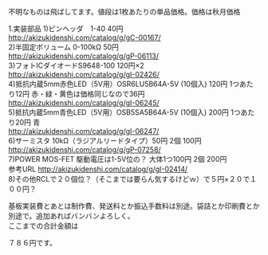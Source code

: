不明なものは飛ばしてます。値段は1枚あたりの単品価格。価格は秋月価格

1.実装部品
1)ピンヘッダ　1-40 40円  
http://akizukidenshi.com/catalog/g/gC-00167/  
2)半固定ボリューム 0-100kΩ 50円  
http://akizukidenshi.com/catalog/g/gP-06113/  
3)フォトICダイオードS9648-100 120円×2  
http://akizukidenshi.com/catalog/g/gI-02426/  
4)抵抗内蔵5mm赤色LED（5V用）OSR6LU5B64A-5V (10個入) 120円 1つあたり12円 赤・緑・黄色は価格同じなので36円  
http://akizukidenshi.com/catalog/g/gI-06245/  
5)抵抗内蔵5mm青色LED（5V用）OSB5SA5B64A-5V (10個入) 200円 1つあたり20円 青  
http://akizukidenshi.com/catalog/g/gI-06247/  
6)サーミスタ 10kΩ（ラジアルリードタイプ）50円 2個 100円  
http://akizukidenshi.com/catalog/g/gP-07258/  
7)POWER MOS-FET 駆動電圧は1-5V位の？ 大体1つ100円 2個 200円  
参考URL http://akizukidenshi.com/catalog/g/gI-02414/  
8)その他RCLで２０個位？（そこまでは要らん気するけどｗ）で５円×２０で１００円？  

基板実装費とあとは制作費、発送料とか振込手数料は別途。袋詰とか印刷費とか別途で。追加あればバンバンよろしく。  
ここまでの合計金額は  
  
７８６円です。
